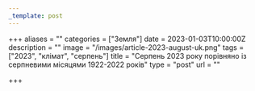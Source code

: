 ```yaml
---
_template: post
---
```



+++
aliases = ""
categories = ["Земля"]
date = 2023-01-03T10:00:00Z
description = ""
image = "/images/article-2023-august-uk.png"
tags = ["2023", "клiмат", "серпень"]
title = "Серпень 2023 року порівняно із серпневими місяцями 1922-2022 років"
type = "post"
url = ""

+++
